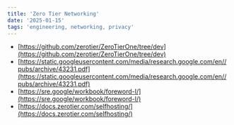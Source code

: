 ```yaml
---
title: 'Zero Tier Networking'
date: '2025-01-15'
tags: 'engineering, networking, privacy'
---
```


- [https://github.com/zerotier/ZeroTierOne/tree/dev](https://github.com/zerotier/ZeroTierOne/tree/dev)
- [https://static.googleusercontent.com/media/research.google.com/en//pubs/archive/43231.pdf](https://static.googleusercontent.com/media/research.google.com/en//pubs/archive/43231.pdf)
- [https://sre.google/workbook/foreword-I/](https://sre.google/workbook/foreword-I/)
- [https://docs.zerotier.com/selfhosting/](https://docs.zerotier.com/selfhosting/)
